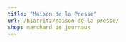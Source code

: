 ```yaml
---
title: "Maison de la Presse"
url: /biarritz/maison-de-la-presse/
shop: marchand de journaux
---
```

